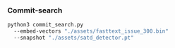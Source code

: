 ### Commit-search

```zsh
python3 commit_search.py
  --embed-vectors "./assets/fasttext_issue_300.bin"
  --snapshot "./assets/satd_detector.pt"
```

